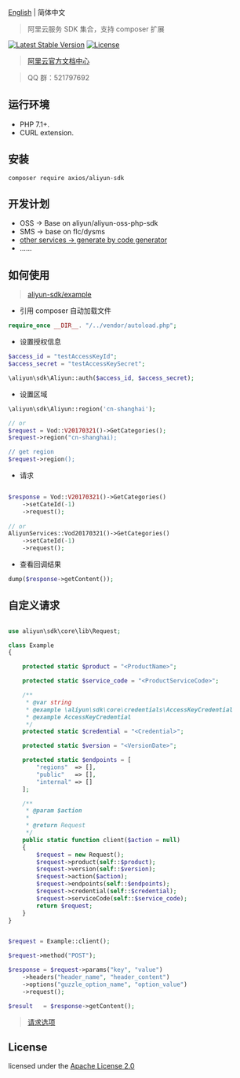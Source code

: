 [English](./README.md) | 简体中文

> 阿里云服务 SDK 集合，支持 composer 扩展

[![Latest Stable Version](https://poser.pugx.org/axios/aliyun-sdk/v/stable)](https://packagist.org/packages/axios/aliyun-sdk)
[![License](https://poser.pugx.org/axios/aliyun-sdk/license)](https://packagist.org/packages/axios/aliyun-sdk)

> [阿里云官方文档中心](https://help.aliyun.com/)

> QQ 群：521797692

## 运行环境
- PHP 7.1+.
- CURL extension.

## 安装
```shell
composer require axios/aliyun-sdk
```

## 开发计划

* OSS -> Base on aliyun/aliyun-oss-php-sdk
* SMS -> base on flc/dysms
* [other services -> generate by code generator ](https://github.com/AxiosCros/aliyun-sdk/tree/master/library/services)
* ......


## 如何使用

  > [aliyun-sdk/example](https://github.com/AxiosCros/aliyun-sdk/tree/master/example)

* 引用 composer 自动加载文件

```php
require_once __DIR__. "/../vendor/autoload.php";
```

* 设置授权信息

```php
$access_id = "testAccessKeyId";
$access_secret = "testAccessKeySecret";

\aliyun\sdk\Aliyun::auth($access_id, $access_secret);
```

* 设置区域

```php
\aliyun\sdk\Aliyun::region('cn-shanghai');

// or
$request = Vod::V20170321()->GetCategories();
$request->region("cn-shanghai);

// get region
$request->region();
```

* 请求

```php

$response = Vod::V20170321()->GetCategories()
    ->setCateId(-1)
    ->request();
    
// or
AliyunServices::Vod20170321()->GetCategories()
    ->setCateId(-1)
    ->request();

```

* 查看回调结果

```php
dump($response->getContent());
```

## 自定义请求

```php

use aliyun\sdk\core\lib\Request;

class Example
{

    protected static $product = "<ProductName>";

    protected static $service_code = "<ProductServiceCode>";

    /**
     * @var string
     * @example \aliyun\sdk\core\credentials\AccessKeyCredential
     * @example AccessKeyCredential
     */
    protected static $credential = "<Credential>";

    protected static $version = "<VersionDate>";

    protected static $endpoints = [
        "regions"  => [],
        "public"   => [],
        "internal" => []
    ];

    /**
     * @param $action
     *
     * @return Request
     */
    public static function client($action = null)
    {
        $request = new Request();
        $request->product(self::$product);
        $request->version(self::$version);
        $request->action($action);
        $request->endpoints(self::$endpoints);
        $request->credential(self::$credential);
        $request->serviceCode(self::$service_code);
        return $request;
    }
}

```

``` php

$request = Example::client();

$request->method("POST");

$response = $request->params("key", "value")
    ->headers("header_name", "header_content")
    ->options("guzzle_option_name", "option_value")
    ->request();

$result   = $response->getContent();

```

> [请求选项](https://guzzle-cn.readthedocs.io/zh_CN/latest/request-options.html)

## License
licensed under the [Apache License 2.0](https://www.apache.org/licenses/LICENSE-2.0.html)